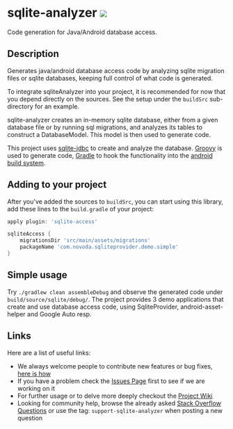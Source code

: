 # sqlite-analyzer [![](https://raw.githubusercontent.com/novoda/novoda/master/assets/btn_apache_lisence.png)](LICENSE.txt)

Code generation for Java/Android database access.


## Description

Generates java/android database access code by analyzing sqlite migration files or sqlite databases, keeping full control of what code is generated.

To integrate sqliteAnalyzer into your project, it is recommended for now that you depend directly on the sources. See the setup under the `buildSrc` sub-directory for an example.

sqlite-analyzer creates an in-memory sqlite database, either from a given database file or by running sql migrations, and analyzes its tables to construct a DatabaseModel. This model is then used to generate code.

This project uses [sqlite-jdbc](https://bitbucket.org/xerial/sqlite-jdbc) to create and analyze the database. [Groovy](http://groovy.codehaus.org/) is used to generate code, [Gradle](http://www.gradle.org/) to hook the functionality into the [android build system](http://tools.android.com/tech-docs/new-build-system).


## Adding to your project

After you've added the sources to `buildSrc`, you can start using this library, add these lines to the `build.gradle` of your project:

```groovy
apply plugin: 'sqlite-access'

sqliteAccess {
    migrationsDir 'src/main/assets/migrations'
    packageName 'com.novoda.sqliteprovider.demo.simple'
}
```


## Simple usage

Try `./gradlew clean assembleDebug` and observe the generated code under `build/source/sqlite/debug/`.
The project provides 3 demo applications that create and use database access code, using SqliteProvider, android-asset-helper and Google Auto resp.


## Links

Here are a list of useful links:

 * We always welcome people to contribute new features or bug fixes, [here is how](https://github.com/novoda/novoda/blob/master/CONTRIBUTING.md)
 * If you have a problem check the [Issues Page](https://github.com/novoda/sqlite-analyzer/issues) first to see if we are working on it
 * For further usage or to delve more deeply checkout the [Project Wiki](https://github.com/novoda/sqlite-analyzer/wiki)
 * Looking for community help, browse the already asked [Stack Overflow Questions](http://stackoverflow.com/questions/tagged/support-sqlite-analyzer) or use the tag: `support-sqlite-analyzer` when posting a new question
